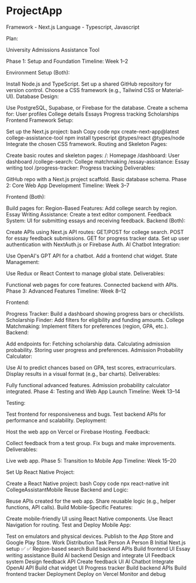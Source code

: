 # ProjectApp

Framework - Next.js
Language - Typescript, Javascript

Plan:

University Admissions Assistance Tool

Phase 1: Setup and Foundation
Timeline: Week 1–2

Environment Setup (Both):

Install Node.js and TypeScript.
Set up a shared GitHub repository for version control.
Choose a CSS framework (e.g., Tailwind CSS or Material-UI).
Database Design:

Use PostgreSQL, Supabase, or Firebase for the database.
Create a schema for:
User profiles
College details
Essays
Progress tracking
Scholarships
Frontend Framework Setup:

Set up the Next.js project:
bash
Copy code
npx create-next-app@latest college-assistance-tool
npm install typescript @types/react @types/node
Integrate the chosen CSS framework.
Routing and Skeleton Pages:

Create basic routes and skeleton pages:
/: Homepage
/dashboard: User dashboard
/college-search: College matchmaking
/essay-assistance: Essay writing tool
/progress-tracker: Progress tracking
Deliverables:

GitHub repo with a Next.js project scaffold.
Basic database schema.
Phase 2: Core Web App Development
Timeline: Week 3–7

Frontend (Both):

Build pages for:
Region-Based Features: Add college search by region.
Essay Writing Assistance: Create a text editor component.
Feedback System: UI for submitting essays and receiving feedback.
Backend (Both):

Create APIs using Next.js API routes:
GET/POST for college search.
POST for essay feedback submissions.
GET for progress tracker data.
Set up user authentication with NextAuth.js or Firebase Auth.
AI Chatbot Integration:

Use OpenAI's GPT API for a chatbot.
Add a frontend chat widget.
State Management:

Use Redux or React Context to manage global state.
Deliverables:

Functional web pages for core features.
Connected backend with APIs.
Phase 3: Advanced Features
Timeline: Week 8–12

Frontend:

Progress Tracker:
Build a dashboard showing progress bars or checklists.
Scholarship Finder:
Add filters for eligibility and funding amounts.
College Matchmaking:
Implement filters for preferences (region, GPA, etc.).
Backend:

Add endpoints for:
Fetching scholarship data.
Calculating admission probability.
Storing user progress and preferences.
Admission Probability Calculator:

Use AI to predict chances based on GPA, test scores, extracurriculars.
Display results in a visual format (e.g., bar charts).
Deliverables:

Fully functional advanced features.
Admission probability calculator integrated.
Phase 4: Testing and Web App Launch
Timeline: Week 13–14

Testing:

Test frontend for responsiveness and bugs.
Test backend APIs for performance and scalability.
Deployment:

Host the web app on Vercel or Firebase Hosting.
Feedback:

Collect feedback from a test group.
Fix bugs and make improvements.
Deliverables:

Live web app.
Phase 5: Transition to Mobile App
Timeline: Week 15–20

Set Up React Native Project:

Create a React Native project:
bash
Copy code
npx react-native init CollegeAssistantMobile
Reuse Backend and Logic:

Reuse APIs created for the web app.
Share reusable logic (e.g., helper functions, API calls).
Build Mobile-Specific Features:

Create mobile-friendly UI using React Native components.
Use React Navigation for routing.
Test and Deploy Mobile App:

Test on emulators and physical devices.
Publish to the App Store and Google Play Store.
Work Distribution
Task	Person A	Person B
Initial Next.js setup	✅	✅
Region-based search	Build backend APIs	Build frontend UI
Essay writing assistance	Build AI backend	Design and integrate UI
Feedback system	Design feedback API	Create feedback UI
AI Chatbot	Integrate OpenAI API	Build chat widget UI
Progress tracker	Build backend APIs	Build frontend tracker
Deployment	Deploy on Vercel	Monitor and debug
